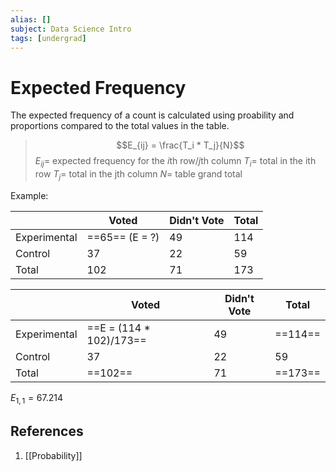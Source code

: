 ```yaml
---
alias: []
subject: Data Science Intro
tags: [undergrad]
---
```

# Expected Frequency


The expected frequency of a count is calculated using proability and proportions compared to the total values in the table.

> $$E_{ij} = \frac{T_i * T_j}{N}$$
> $E_{ij} =$ expected frequency for the *i*th row/*j*th column
> $T_i=$ total in the ith row
> $T_j=$ total in the jth column
> $N=$ table grand total

Example:

|              | Voted          | Didn't Vote | Total |
| ------------ | -------------- | ----------- | ----- |
| Experimental | ==65== (E = ?)     | 49          | 114   |
| Control      | 37             | 22          | 59    |
| Total        | 102            | 71          | 173   |

|              | Voted               | Didn't Vote | Total   |
| ------------ | ------------------- | ----------- | ------- |
| Experimental | ==E = (114 * 102)/173== | 49          | ==114==     |
| Control      | 37                  | 22          | 59      |
| Total        | ==102==                 | 71          | ==173==     |

$E_{1, 1} = 67.214$

## References
1. [[Probability]]